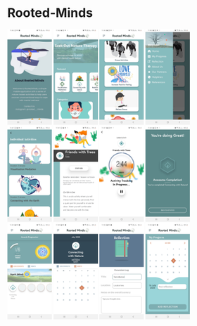 # Rooted-Minds
<img src="https://github.com/abdulrehmank7/Rooted-Minds/blob/master/screeshots/Screenshot_20200716-114629_Rooted%20Minds.jpg" width="20%" height="20%"> <img src="https://github.com/abdulrehmank7/Rooted-Minds/blob/master/screeshots/Screenshot_20200716-114640_Rooted%20Minds.jpg" width="20%" height="20%">
<img src="https://github.com/abdulrehmank7/Rooted-Minds/blob/master/screeshots/Screenshot_20200716-114649_Rooted%20Minds.jpg" width="20%" height="20%">
<img src="https://github.com/abdulrehmank7/Rooted-Minds/blob/master/screeshots/Screenshot_20200716-114653_Rooted%20Minds.jpg" width="20%" height="20%">
<img src="https://github.com/abdulrehmank7/Rooted-Minds/blob/master/screeshots/Screenshot_20200716-114702_Rooted%20Minds.jpg" width="20%" height="20%">
<img src="https://github.com/abdulrehmank7/Rooted-Minds/blob/master/screeshots/Screenshot_20200716-114714_Rooted%20Minds.jpg" width="20%" height="20%">
<img src="https://github.com/abdulrehmank7/Rooted-Minds/blob/master/screeshots/Screenshot_20200716-114720_Rooted%20Minds.jpg" width="20%" height="20%">
<img src="https://github.com/abdulrehmank7/Rooted-Minds/blob/master/screeshots/Screenshot_20200716-114944_Rooted%20Minds.jpg" width="20%" height="20%">
<img src="https://github.com/abdulrehmank7/Rooted-Minds/blob/master/screeshots/Screenshot_20200716-114954_Rooted%20Minds.jpg" width="20%" height="20%">
<img src="https://github.com/abdulrehmank7/Rooted-Minds/blob/master/screeshots/Screenshot_20200716-114959_Rooted%20Minds.jpg" width="20%" height="20%">
<img src="https://github.com/abdulrehmank7/Rooted-Minds/blob/master/screeshots/Screenshot_20200716-115024_Rooted%20Minds.jpg" width="20%" height="20%">
<img src="https://github.com/abdulrehmank7/Rooted-Minds/blob/master/screeshots/Screenshot_20200716-115038_Rooted%20Minds.jpg" width="20%" height="20%">
